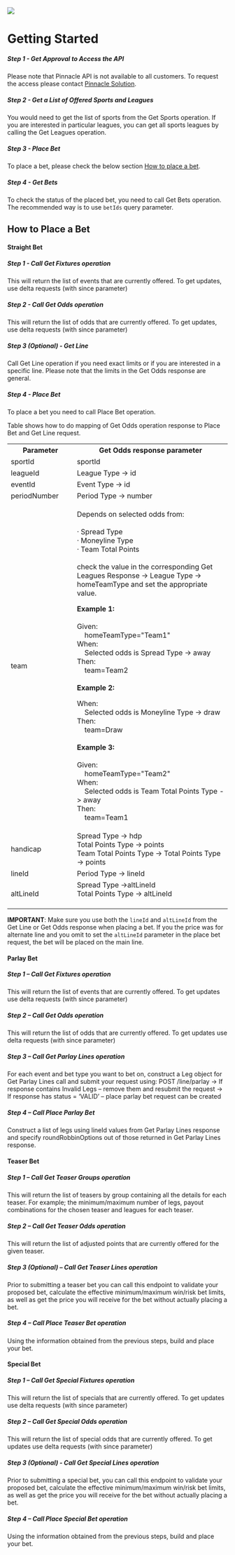 <img _ngcontent-c2="" src="https://avatars2.githubusercontent.com/u/31601407?s=70&amp;u=f3c6e1cfc8a26665e4a4df6d8da4a7ee527aeceb&amp;v=4" style="background-color: transparent;"> 

# Getting Started

##### Step 1 - Get Approval to Access the API

Please note that Pinnacle API is not available to all customers. To request the access please contact [Pinnacle Solution](
https://www.pinnaclesolution.com/en/contact-us).


##### Step 2 - Get a List of Offered Sports and Leagues

You would need to get the list of sports from the Get Sports operation. If you are interested in particular leagues, you can get all sports leagues by calling the  Get Leagues operation.

##### Step 3 - Place Bet 

To place a bet, please check the below section [How to place a bet](#How_to_Place_a_Bet).

##### Step 4 - Get Bets

To check the status of the placed bet, you need to call Get Bets operation. The recommended way is to use `betIds` query parameter.



## How to Place a Bet

#### Straight Bet 

#####  Step 1 - Call Get Fixtures operation 

This will return the list of events that are currently offered. To get updates, use delta requests (with since parameter)


#####  Step 2 - Call Get Odds operation 

This will return the list of odds that are currently offered. To get updates, use delta requests (with since parameter)


##### Step 3 (Optional) - Get Line 

Call Get Line operation if you need exact limits or if you are interested in a specific line. Please note that the limits in the Get Odds response are general.

##### Step 4 - Place Bet

To place a bet you need to call Place Bet operation.



Table shows how to do mapping of Get Odds operation response to Place Bet and Get Line request.


<table width="100%">
<tbody>
<tr><th width="30%"><strong>Parameter</strong></th><th width="70%"><strong>Get Odds response parameter</strong></th></tr>
<tr>
<td>sportId</td>
<td>sportId</td>
</tr>
<tr>
<td>leagueId</td>
<td>League Type -&gt; id</td>
</tr>
<tr>
<td>eventId</td>
<td>Event Type -&gt; id</td>
</tr>
<tr>
<td>periodNumber</td>
<td>Period Type -&gt; number</td>
</tr>
<tr>
<td>team</td>
<td>
<p>Depends on selected odds from:<br><br>· Spread Type<br>· Moneyline Type<br>· Team Total Points<br><br>check the value in the corresponding Get Leagues Response -&gt; League Type -&gt; homeTeamType and set the appropriate value.</p>
<p><strong>Example 1:</strong><br><br>Given:<br>&nbsp;&nbsp; &nbsp;homeTeamType="Team1"<br>When:<br>&nbsp;&nbsp; &nbsp;Selected odds is Spread Type -&gt; away<br>Then:<br>&nbsp;&nbsp; &nbsp;team=Team2<br><br><strong>Example 2:</strong></p>
<p>When:<br>&nbsp;&nbsp; &nbsp;Selected odds is Moneyline Type -&gt; draw<br>Then:<br>&nbsp;&nbsp; &nbsp;team=Draw<br><br><strong>Example 3:</strong><br><br>Given:<br>&nbsp;&nbsp; &nbsp;homeTeamType="Team2"<br>When:<br>&nbsp;&nbsp; &nbsp;Selected odds is Team Total Points Type -&gt; away<br>Then:<br>&nbsp;&nbsp; &nbsp;team=Team1</p>
</td>
</tr>
<tr>
<td>handicap</td>
<td>Spread Type -&gt; hdp<br>Total Points Type -&gt; points<br>Team Total Points Type -&gt; Total Points Type -&gt; points</td>
</tr>
<tr>
<td>lineId</td>
<td>Period Type -&gt; lineId</td>
</tr>
<tr>
<td>altLineId</td>
<td>Spread Type -&gt;altLineId<br>Total Points Type -&gt; altLineId <br><br></td>
</tr>
</tbody>
</table>

**IMPORTANT**: 
Make sure you use both the `lineId` and `altLineId` from the Get Line or Get Odds response when placing a bet.
If you the price was for alternate line and you omit to set the `altLineId` parameter in the place bet request, the bet will be placed on the main line.



#### Parlay Bet 

##### Step 1 – Call Get Fixtures operation

This will return the list of events that are currently offered. To get updates use delta requests (with since parameter)

##### Step 2 – Call Get Odds operation

This will return the list of odds that are currently offered. To get updates use delta requests (with since parameter)

#####  Step 3 – Call Get Parlay Lines operation

For each event and bet type you want to bet on, construct a Leg object for Get Parlay Lines call and submit your request using: 
    POST /line/parlay
-> If response contains Invalid Legs – remove them and resubmit the request
-> If response has status = ‘VALID’ – place parlay bet request can be created

##### Step 4 – Call Place Parlay Bet

Construct a list of legs using lineId values from Get Parlay Lines response and specify roundRobbinOptions out of those returned in Get Parlay Lines response.


#### Teaser Bet

##### Step 1 – Call Get Teaser Groups operation

This will return the list of teasers by group containing all the details for each teaser. For example; the minimum/maximum number of legs, payout combinations for the chosen teaser and leagues for each teaser.

##### Step 2 – Call Get Teaser Odds operation

This will return the list of adjusted points that are currently offered for the given teaser.
 
##### Step 3 (Optional) – Call Get Teaser Lines operation

Prior to submitting a teaser bet you can call this endpoint to validate your proposed bet, calculate the effective minimum/maximum win/risk bet limits, as well as get the price you will receive for the bet without actually placing a bet.

##### Step 4 – Call Place Teaser Bet operation

Using the information obtained from the previous steps, build and place your bet.

#### Special Bet

##### Step 1 – Call Get Special Fixtures operation

This will return the list of specials that are currently offered. To get updates use delta requests (with since parameter)

##### Step 2 – Call Get Special Odds operation

This will return the list of special odds that are currently offered. To get updates use delta requests (with since parameter)
 
##### Step 3 (Optional) - Call Get Special Lines operation

Prior to submitting a special bet, you can call this endpoint to validate your proposed bet, calculate the effective minimum/maximum win/risk bet limits, as well as get the price you will receive for the bet without actually placing a bet.

##### Step 4 – Call Place Special Bet operation

Using the information obtained from the previous steps, build and place your bet.



